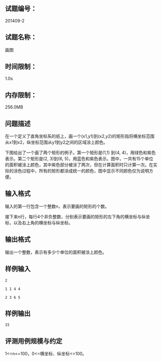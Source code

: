 ## 试题编号：

201409-2

## 试题名称：

画图

## 时间限制：

1.0s

## 内存限制：

256.0MB

## 问题描述

在一个定义了直角坐标系的纸上，画一个(x1,y1)到(x2,y2)的矩形指将横坐标范围从x1到x2，纵坐标范围从y1到y2之间的区域涂上颜色。

下图给出了一个画了两个矩形的例子。第一个矩形是(1,1) 到(4, 4)，用绿色和紫色表示。第二个矩形是(2, 3)到(6, 5)，用蓝色和紫色表示。图中，一共有15个单位的面积被涂上颜色，其中紫色部分被涂了两次，但在计算面积时只计算一次。在实际的涂色过程中，所有的矩形都涂成统一的颜色，图中显示不同颜色仅为说明方便。



## 输入格式

输入的第一行包含一个整数n，表示要画的矩形的个数。

接下来n行，每行4个非负整数，分别表示要画的矩形的左下角的横坐标与纵坐标，以及右上角的横坐标与纵坐标。

## 输出格式

输出一个整数，表示有多少个单位的面积被涂上颜色。

## 样例输入

```
2

1 1 4 4

2 3 6 5
```

## 样例输出

```
15
```

## 评测用例规模与约定

1<=n<=100，0<=横坐标、纵坐标<=100。
